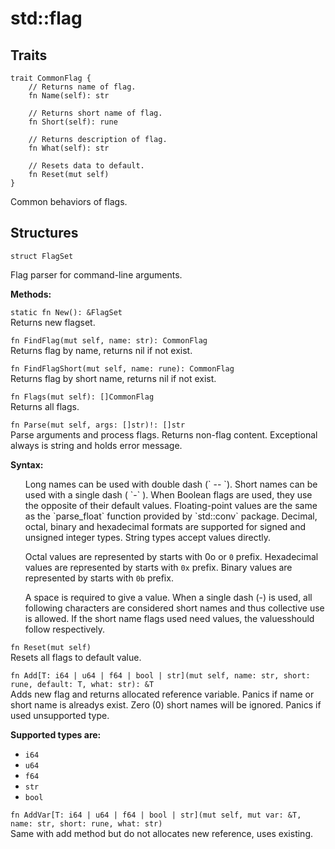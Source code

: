 # std::flag

## Traits

```jule
trait CommonFlag {
    // Returns name of flag.
    fn Name(self): str

    // Returns short name of flag.
    fn Short(self): rune

    // Returns description of flag.
    fn What(self): str

    // Resets data to default.
    fn Reset(mut self)
}
```
Common behaviors of flags.

## Structures

```jule
struct FlagSet
```
Flag parser for command-line arguments.

**Methods:**

`static fn New(): &FlagSet`\
Returns new flagset.

`fn FindFlag(mut self, name: str): CommonFlag`\
Returns flag by name, returns nil if not exist.

`fn FindFlagShort(mut self, name: rune): CommonFlag`\
Returns flag by short name, returns nil if not exist.

`fn Flags(mut self): []CommonFlag`\
Returns all flags.

`fn Parse(mut self, args: []str)!: []str`\
Parse arguments and process flags. Returns non-flag content. Exceptional always is string and holds error message.

**Syntax:**

<ul>
Long names can be used with double dash (` -- `). Short names can be used with a single dash ( `-` ). When Boolean flags are used, they use the opposite of their default values. Floating-point values are the same as the `parse_float` function provided by `std::conv` package. Decimal, octal, binary and hexadecimal formats are supported for signed and unsigned integer types. String types accept values ​​directly.

Octal values are represented by starts with 0o or `0` prefix. Hexadecimal values are represented by starts with `0x` prefix. Binary values are represented by starts with `0b` prefix.

 A space is required to give a value. When a single dash (-) is used, all following characters are considered short names and thus collective use is allowed. If the short name flags used need values, the values ​should follow respectively.
</ul>

`fn Reset(mut self)`\
Resets all flags to default value.

`fn Add[T: i64 | u64 | f64 | bool | str](mut self, name: str, short: rune, default: T, what: str): &T`\
Adds new flag and returns allocated reference variable. Panics if name or short name is alreadys exist. Zero (0) short names will be ignored. Panics if used unsupported type.

**Supported types are:**
- `i64`
- `u64`
- `f64`
- `str`
- `bool`

`fn AddVar[T: i64 | u64 | f64 | bool | str](mut self, mut var: &T, name: str, short: rune, what: str)`\
Same with add method but do not allocates new reference, uses existing.